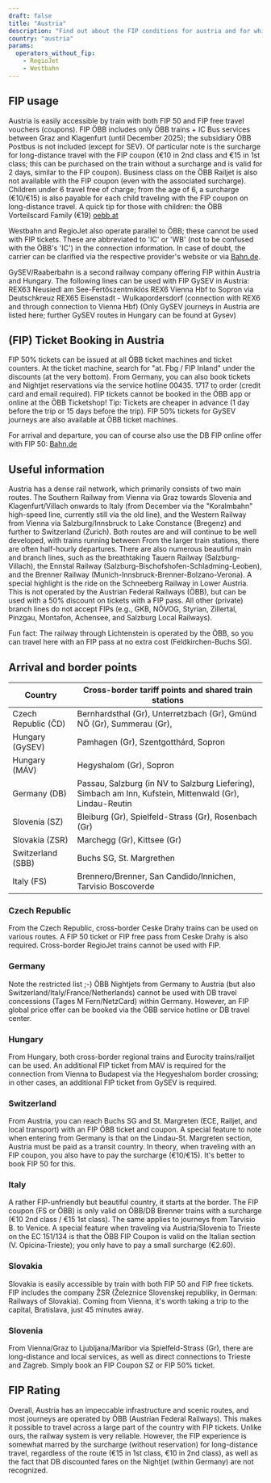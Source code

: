 ```yaml
---
draft: false
title: "Austria"
description: "Find out about the FIP conditions for austria and for which operators you can benefit from discounts."
country: "austria"
params:
  operators_without_fip:
    - RegioJet
    - Westbahn
---
```


## FIP usage

Austria is easily accessible by train with both FIP 50 and FIP free travel vouchers (coupons). FIP ÖBB includes only ÖBB trains + IC Bus services between Graz and Klagenfurt (until December 2025); the subsidiary ÖBB Postbus is not included (except for SEV).
Of particular note is the surcharge for long-distance travel with the FIP coupon (€10 in 2nd class and €15 in 1st class; this can be purchased on the train without a surcharge and is valid for 2 days, similar to the FIP coupon). Business class on the ÖBB Railjet is also not available with the FIP coupon (even with the associated surcharge). Children under 6 travel free of charge; from the age of 6, a surcharge (€10/€15) is also payable for each child traveling with the FIP coupon on long-distance travel. A quick tip for those with children: the ÖBB Vorteilscard Family (€19) [oebb.at](https://www.oebb.at/de/tickets-kundenkarten/kundenkarten/vorteilscard)

Westbahn and RegioJet also operate parallel to ÖBB; these cannot be used with FIP tickets. These are abbreviated to 'IC' or 'WB' (not to be confused with the ÖBB's 'IC') in the connection information. In case of doubt, the carrier can be clarified via the respective provider's website or via [Bahn.de](https://www.bahn.de).

GySEV/Raaberbahn is a second railway company offering FIP within Austria and Hungary. The following lines can be used with FIP GySEV in Austria:
REX63 Neusiedl am See-Fertőszentmiklós
REX6 Vienna Hbf to Sopron via Deutschkreuz
REX65 Eisenstadt - Wulkapordersdorf (connection with REX6 and through connection to Vienna Hbf)
(Only GySEV journeys in Austria are listed here; further GySEV routes in Hungary can be found at Gysev)

## (FIP) Ticket Booking in Austria
FIP 50% tickets can be issued at all ÖBB ticket machines and ticket counters. At the ticket machine, search for "at. Fbg / FIP Inland" under the discounts (at the very bottom). From Germany, you can also book tickets and Nightjet reservations via the service hotline 00435. 1717 to order (credit card and email required). FIP tickets cannot be booked in the ÖBB app or online at the ÖBB Ticketshop! Tip: Tickets are cheaper in advance (1 day before the trip or 15 days before the trip).
FIP 50% tickets for GySEV journeys are also available at ÖBB ticket machines.

For arrival and departure, you can of course also use the DB FIP online offer with FIP 50: [Bahn.de](https://www.bahn.de/buchung/start?KL=2&ET=FIP_DB)

## Useful information

Austria has a dense rail network, which primarily consists of two main routes. The Southern Railway from Vienna via Graz towards Slovenia and Klagenfurt/Villach onwards to Italy (from December via the "Koralmbahn" high-speed line, currently still via the old line), and the Western Railway from Vienna via Salzburg/Innsbruck to Lake Constance (Bregenz) and further to Switzerland (Zurich). Both routes are and will continue to be well developed, with trains running between From the larger train stations, there are often half-hourly departures. There are also numerous beautiful main and branch lines, such as the breathtaking Tauern Railway (Salzburg-Villach), the Ennstal Railway (Salzburg-Bischofshofen-Schladming-Leoben), and the Brenner Railway (Munich-Innsbruck-Brenner-Bolzano-Verona).
A special highlight is the ride on the Schneeberg Railway in Lower Austria. This is not operated by the Austrian Federal Railways (ÖBB), but can be used with a 50% discount on tickets with a FIP pass. All other (private) branch lines do not accept FIPs (e.g., GKB, NÖVOG, Styrian, Zillertal, Pinzgau, Montafon, Achensee, and Salzburg Local Railways).

Fun fact: The railway through Lichtenstein is operated by the ÖBB, so you can travel here with an FIP pass at no extra cost (Feldkirchen-Buchs SG).

## Arrival and border points

| Country | Cross-border tariff points and shared train stations |
| --- | --- |
| Czech Republic (ČD) | Bernhardsthal (Gr), Unterretzbach (Gr), Gmünd NÖ (Gr), Summerau (Gr),
| Hungary (GySEV) | Pamhagen (Gr), Szentgotthárd, Sopron |
| Hungary (MÁV) | Hegyshalom (Gr), Sopron |
| Germany (DB) | Passau, Salzburg (in NV to Salzburg Liefering), Simbach am Inn, Kufstein, Mittenwald (Gr), Lindau-Reutin |
| Slovenia (SZ) | Bleiburg (Gr), Spielfeld-Strass (Gr), Rosenbach (Gr) |
| Slovakia (ZSR) | Marchegg (Gr), Kittsee (Gr)
| Switzerland (SBB) | Buchs SG, St. Margrethen |
| Italy (FS) | Brennero/Brenner, San Candido/Innichen, Tarvisio Boscoverde

### Czech Republic

From the Czech Republic, cross-border Ceske Drahy trains can be used on various routes. A FIP 50 ticket or FIP free pass from Ceske Drahy is also required. Cross-border RegioJet trains cannot be used with FIP.

### Germany

Note the restricted list ;-)
ÖBB Nightjets from Germany to Austria (but also Switzerland/Italy/France/Netherlands) cannot be used with DB travel concessions (Tages M Fern/NetzCard) within Germany. However, an FIP global price offer can be booked via the ÖBB service hotline or DB travel center.

### Hungary

From Hungary, both cross-border regional trains and Eurocity trains/railjet can be used. An additional FIP ticket from MAV is required for the connection from Vienna to Budapest via the Hegyeshalom border crossing; in other cases, an additional FIP ticket from GySEV is required.

### Switzerland

From Austria, you can reach Buchs SG and St. Margreten (ECE, Railjet, and local transport) with an FIP ÖBB ticket and coupon. A special feature to note when entering from Germany is that on the Lindau-St. Margreten section, Austria must be paid as a transit country. In theory, when traveling with an FIP coupon, you also have to pay the surcharge (€10/€15). It's better to book FIP 50 for this.

### Italy

A rather FIP-unfriendly but beautiful country, it starts at the border. The FIP coupon (FS or ÖBB) is only valid on ÖBB/DB Brenner trains with a surcharge (€10 2nd class / €15 1st class). The same applies to journeys from Tarvisio B. to Venice. A special feature when traveling via Austria/Slovenia to Trieste on the EC 151/134 is that the ÖBB FIP Coupon is valid on the Italian section (V. Opicina-Trieste); you only have to pay a small surcharge (€2.60).

### Slovakia

Slovakia is easily accessible by train with both FIP 50 and FIP free tickets. FIP includes the company ŽSR (Železnice Slovenskej republiky, in German: Railways of Slovakia). Coming from Vienna, it's worth taking a trip to the capital, Bratislava, just 45 minutes away.

### Slovenia

From Vienna/Graz to Ljubljana/Maribor via Spielfeld-Strass (Gr), there are long-distance and local services, as well as direct connections to Trieste and Zagreb. Simply book an FIP Coupon SZ or FIP 50% ticket.

## FIP Rating

Overall, Austria has an impeccable infrastructure and scenic routes, and most journeys are operated by ÖBB (Austrian Federal Railways). This makes it possible to travel across a large part of the country with FIP tickets. Unlike ours, the railway system is very reliable. However, the FIP experience is somewhat marred by the surcharge (without reservation) for long-distance travel, regardless of the route (€15 in 1st class, €10 in 2nd class), as well as the fact that DB discounted fares on the Nightjet (within Germany) are not recognized.
